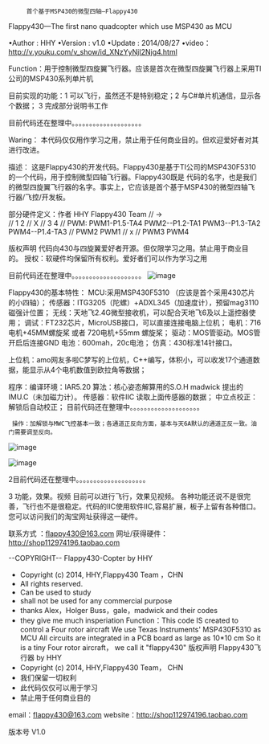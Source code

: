          首个基于MSP430的微型四轴—Flappy430
Flappy430—The first nano quadcopter which use MSP430 as MCU

•Author : HHY
•Version : v1.0
•Update : 2014/08/27
•video：  http://v.youku.com/v_show/id_XNzYyNjI2Njg4.html

Function：用于控制微型四旋翼飞行器。应该是首次在微型四旋翼飞行器上采用TI公司的MSP430系列单片机
       
目前实现的功能：1 可以飞行，虽然还不是特别稳定；2 与C#单片机通信，显示各个数据； 3 完成部分说明书工作
       
目前代码还在整理中。。。。。。。。。。。。。。。。。。。。

Waring： 本代码仅仅用作学习之用，禁止用于任何商业目的。但欢迎爱好者对其进行改进。
 
 描述： 这是Flappy430的开发代码。Flappy430是基于TI公司的MSP430F5310的一个代码，用于控制微型四轴飞行器。Flappy430既是
 代码的名字，也是我们的微型四旋翼飞行器的名字。事实上，它应该是首个基于MSP430的微型四轴飞行器/飞控/开发板。
 
 部分硬件定义：作者 HHY  Flappy430  Team
//     →   
//     1    2
//       X
//     3   4
//  PWM: PWM1-P1.5-TA4  PWM2--P1.2-TA1  PWM3--P1.3-TA2  PWM4--P1.4-TA3
//  PWM2    PWM1
//          x
//    PWM3     PWM4

版权声明
代码向430与四旋翼爱好者开源。但仅限学习之用。禁止用于商业目的。
授权：软硬件均保留所有权利。爱好者们可以作为学习之用

目前代码还在整理中。。。。。。。。。。。。。。。。。。。。
![image](https://github.com/yue435/flappy430/raw/master/images/jiaosi.JPG)














Flappy430的基本特性：
MCU:采用MSP430F5310 （应该是首个采用430芯片的小四轴）；
传感器：ITG3205（陀螺）+ADXL345（加速度计），预留mag3110磁强计位置；
无线：天地飞2.4G微型接收机，可以配合天地飞6及以上遥控器使用；
调试：FT232芯片，MicroUSB接口，可以直接连接电脑上位机；
电机：716电机+45MM螺旋桨 或者 720电机+55mm 螺旋桨；
驱动：MOS管驱动。MOS管开启后连接GND
电池：600mah，20c电池；
仿真：430标准14针接口。

上位机：amo网友多啦C梦写的上位机，C++编写，体积小，可以收发17个通道数据，能显示从4个电机数值到欧拉角等数据；

程序：编译环境：IAR5.20
       算法：核心姿态解算用的S.O.H madwick 提出的IMU.C（未加磁力计）。
       传感器：软件IIC 读取上面传感器的数据；
       中立点校正： 解锁后自动校正；
  目前代码还在整理中。。。。。。。。。。。。。。。。。。。。

     操作：加解锁与MWC飞控基本一致；各通道正反向方面，基本与天6A默认的通道正反一致。油门需要调至反向。
     
 ![image](https://github.com/yue435/flappy430/raw/master/images/hardware.JPG)
 
 
 
 
 

















![image](https://github.com/yue435/flappy430/raw/master/images/yuanlitu.JPG)






















2目前代码还在整理中。。。。。。。。。。。。。。。。。。。。
     

































3 功能，效果。视频
目前可以进行飞行，效果见视频。
各种功能还说不是很完善，飞行也不是很稳定。代码的IIC使用软件IIC,容易扩展，板子上留有各种借口。您可以访问我们的淘宝网址获得这一硬件。



联系方式 ：flappy430@163.com
网址/获得硬件： http://shop112974196.taobao.com


--COPYRIGHT--
Flappy430-Copter by HHY 
 * Copyright (c) 2014, HHY,Flappy430 Team ，CHN
 * All rights reserved.
 * Can be used to study
 * shall not be used for any commercial purpose
 * thanks Alex，Holger Buss，gale，madwick and their codes
 * they give me much insperiation
   Function：This code IS created to control a  Four rotor aircraft 
              We use Texas Instruments' MSP430F5310 as MCU
              All circuits are integrated in a PCB board as large as 10*10 cm
             So it is a tiny  Four rotor aircraft， we call it "flappy430"
版权声明
Flappy430飞行器 by HHY
* Copyright (c) 2014, HHY,Flappy430 Team， CHN
* 我们保留一切权利
* 此代码仅仅可以用于学习
* 禁止用于任何商业目的


email：flappy430@163.com
website：http://shop112974196.taobao.com

版本号 V1.0



     







































 
 
            



